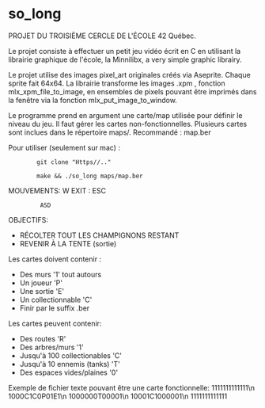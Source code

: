 # so_long

PROJET DU TROISIÈME CERCLE DE L'ÉCOLE 42 Québec. 

Le projet consiste à effectuer un petit jeu vidéo écrit en C en utilisant la librairie graphique de l'école, la Minnilibx, a very simple graphic librairy.

Le projet utilise des images pixel_art originales créés via Aseprite. Chaque sprite fait 64x64. La librairie transforme les images .xpm , fonction mlx_xpm_file_to_image, en ensembles de pixels pouvant être imprimés dans la fenêtre via la fonction mlx_put_image_to_window. 

Le programme prend en argument une carte/map utilisée pour définir le niveau du jeu. Il faut gérer les cartes non-fonctionnelles. Plusieurs cartes sont inclues dans le répertoire maps/. Recommandé : map.ber

Pour utiliser (seulement sur mac) :
            
            git clone "Https//.."
            
            make && ./so_long maps/map.ber

MOUVEMENTS:   W         EXIT : ESC
            
             ASD

OBJECTIFS:
  - RÉCOLTER TOUT LES CHAMPIGNONS RESTANT
  - REVENIR À LA TENTE (sortie)

  Les cartes doivent contenir :
  - Des murs '1' tout autours
  - Un joueur 'P'
  - Une sortie 'E' 
  - Un collectionnable 'C' 
  - Finir par le suffix .ber

  Les cartes peuvent contenir: 
  - Des routes 'R'
  - Des arbres/murs '1'
  - Jusqu'à 100 collectionables 'C'
  - Jusqu'à 10 ennemis (tanks) 'T'
  - Des espaces vides/plaines '0'

Exemple de fichier texte pouvant être une carte fonctionnelle:
1111111111111\n
1000C1C0P01E1\n
1000000T00001\n
10001C1000001\n
1111111111111
